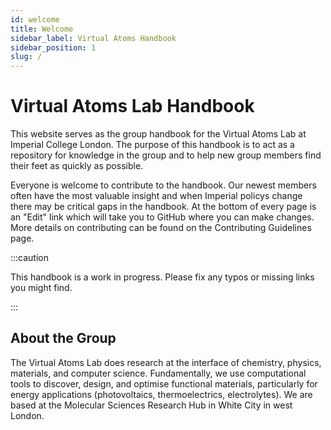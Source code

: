 ```yaml
---
id: welcome
title: Welcome
sidebar_label: Virtual Atoms Handbook
sidebar_position: 1
slug: /
---
```


# Virtual Atoms Lab Handbook

This website serves as the group handbook for the Virtual Atoms Lab 
at Imperial College London. The purpose of this handbook is to
act as a repository for knowledge in the group and to help
new group members find their feet as quickly as possible.

Everyone is welcome to contribute to the handbook. Our newest 
members often have the most valuable insight and when Imperial policys
change there may be critical gaps in the handbook. At the bottom of
every page is an "Edit" link which will take you to GitHub where you 
can make changes. More details on contributing can be found on the
Contributing Guidelines page.

:::caution

This handbook is a work in progress. Please fix any typos or missing 
links you might find.

:::

## About the Group

The Virtual Atoms Lab does research at the interface of chemistry,
physics, materials, and computer science. Fundamentally, we use
computational tools to discover, design, and optimise functional
materials, particularly for energy applications (photovoltaics,
thermoelectrics, electrolytes).
We are based at the Molecular Sciences Research Hub in White City in 
west London.
